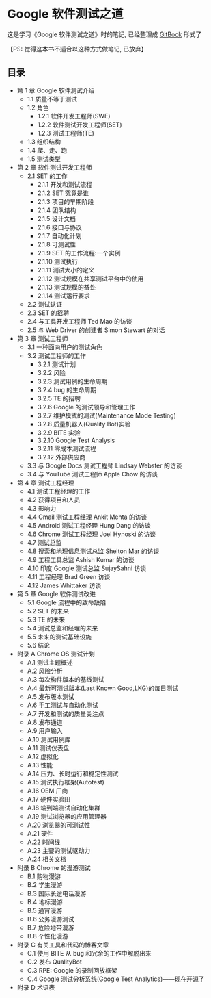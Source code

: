 # Google 软件测试之道

这是学习《Google 软件测试之道》时的笔记, 已经整理成 [GitBook](https://l1nwatch.gitbooks.io/google-software-test-path/content/) 形式了

【PS: 觉得这本书不适合以这种方式做笔记, 已放弃】

## 目录

* 第 1 章 Google 软件测试介绍
    * 1.1 质量不等于测试
    * 1.2 角色
        * 1.2.1 软件开发工程师(SWE)
        * 1.2.2 软件测试开发工程师(SET)
        * 1.2.3 测试工程师(TE)
    * 1.3 组织结构
    * 1.4 爬、走、跑
    * 1.5 测试类型
* 第 2 章 软件测试开发工程师
    * 2.1 SET 的工作
        * 2.1.1 开发和测试流程
        * 2.1.2 SET 究竟是谁
        * 2.1.3 项目的早期阶段
        * 2.1.4 团队结构
        * 2.1.5 设计文档
        * 2.1.6 接口与协议
        * 2.1.7 自动化计划
        * 2.1.8 可测试性
        * 2.1.9 SET 的工作流程:一个实例
        * 2.1.10 测试执行
        * 2.1.11 测试大小的定义
        * 2.1.12 测试规模在共享测试平台中的使用
        * 2.1.13 测试规模的益处
        * 2.1.14 测试运行要求
    * 2.2 测试认证
    * 2.3 SET 的招聘
    * 2.4 与工具开发工程师 Ted Mao 的访谈
    * 2.5 与 Web Driver 的创建者 Simon Stewart 的对话
* 第 3 章 测试工程师
    * 3.1 一种面向用户的测试角色
    * 3.2 测试工程师的工作
        * 3.2.1 测试计划
        * 3.2.2 风险
        * 3.2.3 测试用例的生命周期
        * 3.2.4 bug 的生命周期
        * 3.2.5 TE 的招聘
        * 3.2.6 Google 的测试领导和管理工作
        * 3.2.7 维护模式的测试(Maintenance Mode Testing)
        * 3.2.8 质量机器人(Quality Bot)实验
        * 3.2.9 BITE 实验
        * 3.2.10 Google Test Analysis
        * 3.2.11 零成本测试流程
        * 3.2.12 外部供应商
    * 3.3 与 Google Docs 测试工程师 Lindsay Webster 的访谈
    * 3.4 与 YouTube 测试工程师 Apple Chow 的访谈
* 第 4 章 测试工程经理
    * 4.1 测试工程经理的工作
    * 4.2 获得项目和人员
    * 4.3 影响力
    * 4.4 Gmail 测试工程经理 Ankit Mehta 的访谈
    * 4.5 Android 测试工程经理 Hung Dang 的访谈
    * 4.6 Chrome 测试工程经理 Joel Hynoski 的访谈
    * 4.7 测试总监
    * 4.8 搜索和地理信息测试总监 Shelton Mar 的访谈
    * 4.9 工程工具总监 Ashish Kumar 的访谈
    * 4.10 印度 Google 测试总监 SujaySahni 访谈
    * 4.11 工程经理 Brad Green 访谈
    * 4.12 James Whittaker 访谈
* 第 5 章 Google 软件测试改进
    * 5.1 Google 流程中的致命缺陷
    * 5.2 SET 的未来
    * 5.3 TE 的未来
    * 5.4 测试总监和经理的未来
    * 5.5 未来的测试基础设施
    * 5.6 结论
* 附录 A Chrome OS 测试计划
    * A.1 测试主题概述
    * A.2 风险分析
    * A.3 每次构件版本的基线测试
    * A.4 最新可测试版本(Last Known Good,LKG)的每日测试
    * A.5 发布版本测试
    * A.6 手工测试与自动化测试
    * A.7 开发和测试的质量关注点
    * A.8 发布通道
    * A.9 用户输入
    * A.10 测试用例库
    * A.11 测试仪表盘
    * A.12 虚拟化
    * A.13 性能
    * A.14 压力、长时运行和稳定性测试
    * A.15 测试执行框架(Autotest)
    * A.16 OEM 厂商
    * A.17 硬件实验田
    * A.18 端到端测试自动化集群
    * A.19 测试浏览器的应用管理器
    * A.20 浏览器的可测试性
    * A.21 硬件
    * A.22 时间线
    * A.23 主要的测试驱动力
    * A.24 相关文档
* 附录 B Chrome 的漫游测试
    * B.1 购物漫游
    * B.2 学生漫游
    * B.3 国际长途电话漫游
    * B.4 地标漫游
    * B.5 通宵漫游
    * B.6 公务漫游测试
    * B.7 危险地带漫游
    * B.8 个性化漫游
* 附录 C 有关工具和代码的博客文章
    * C.1 使用 BITE 从 bug 和冗余的工作中解脱出来
    * C.2 发布 QualityBot
    * C.3 RPE: Google 的录制回放框架
    * C.4 Google 测试分析系统(Google Test Analytics)——现在开源了
* 附录 D 术语表